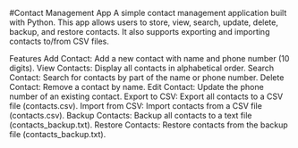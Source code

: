 #Contact Management App
A simple contact management application built with Python. This app allows users to store, view, search, update, delete, backup, and restore contacts. It also supports exporting and importing contacts to/from CSV files.

Features
Add Contact: Add a new contact with name and phone number (10 digits).
View Contacts: Display all contacts in alphabetical order.
Search Contact: Search for contacts by part of the name or phone number.
Delete Contact: Remove a contact by name.
Edit Contact: Update the phone number of an existing contact.
Export to CSV: Export all contacts to a CSV file (contacts.csv).
Import from CSV: Import contacts from a CSV file (contacts.csv).
Backup Contacts: Backup all contacts to a text file (contacts_backup.txt).
Restore Contacts: Restore contacts from the backup file (contacts_backup.txt).
